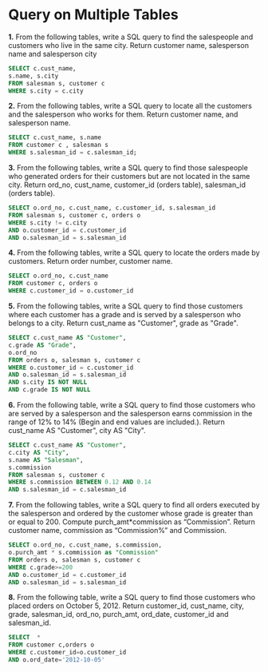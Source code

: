 ﻿# Query on Multiple Tables
**1.** From the following tables, write a SQL query to find the salespeople and customers who live in the same city. Return customer name, salesperson name and salesperson city
~~~~sql
SELECT c.cust_name,
s.name, s.city
FROM salesman s, customer c
WHERE s.city = c.city
~~~~
**2.** From the following tables, write a SQL query to locate all the customers and the salesperson who works for them. Return customer name, and salesperson name.
~~~~sql
SELECT c.cust_name, s.name
FROM customer c , salesman s
WHERE s.salesman_id = c.salesman_id;
~~~~
**3.** From the following tables, write a SQL query to find those salespeople who generated orders for their customers but are not located in the same city. Return ord_no, cust_name, customer_id (orders table), salesman_id (orders table).
~~~~sql
SELECT o.ord_no, c.cust_name, c.customer_id, s.salesman_id 
FROM salesman s, customer c, orders o
WHERE s.city != c.city
AND o.customer_id = c.customer_id
AND o.salesman_id = s.salesman_id
~~~~
**4.** From the following tables, write a SQL query to locate the orders made by customers. Return order number, customer name.
~~~~sql
SELECT o.ord_no, c.cust_name
FROM customer c, orders o
WHERE c.customer_id = o.customer_id 
~~~~
**5.** From the following tables, write a SQL query to find those customers where each customer has a grade and is served by a salesperson who belongs to a city. Return cust_name as "Customer", grade as "Grade".
~~~~sql
SELECT c.cust_name AS "Customer",
c.grade AS "Grade",
o.ord_no
FROM orders o, salesman s, customer c
WHERE o.customer_id = c.customer_id
AND o.salesman_id = s.salesman_id
AND s.city IS NOT NULL
AND c.grade IS NOT NULL
~~~~
**6.** From the following table, write a SQL query to find those customers who are served by a salesperson and the salesperson earns commission in the range of 12% to 14% (Begin and end values are included.). Return cust_name AS "Customer", city AS "City".
~~~~sql
SELECT c.cust_name AS "Customer",
c.city AS "City",
s.name AS "Salesman",
s.commission
FROM salesman s, customer c
WHERE s.commission BETWEEN 0.12 AND 0.14
AND s.salesman_id = c.salesman_id 

~~~~
**7.** From the following tables, write a SQL query to find all orders executed by the salesperson and ordered by the customer whose grade is greater than or equal to 200. Compute purch_amt*commission as “Commission”. Return customer name, commission as “Commission%” and Commission.
~~~~sql
SELECT o.ord_no, c.cust_name, s.commission,
o.purch_amt * s.commission as "Commission"
FROM orders o, salesman s, customer c
WHERE c.grade>=200
AND o.customer_id = c.customer_id
AND o.salesman_id = s.salesman_id

~~~~
**8.** From the following table, write a SQL query to find those customers who placed orders on October 5, 2012. Return customer_id, cust_name, city, grade, salesman_id, ord_no, purch_amt, ord_date, customer_id and salesman_id.
~~~~sql
SELECT  *  
FROM customer c,orders o
WHERE c.customer_id=o.customer_id 
AND o.ord_date='2012-10-05'
~~~~



